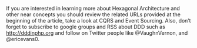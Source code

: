 If you are interested in learning more about Hexagonal Architecture and other near concepts you should review the related URLs provided at the beginning of the article, take a look at CQRS and Event Sourcing. Also, don’t forget to subscribe to google groups and RSS about DDD such as http://dddinphp.org and follow on Twitter people like @VaughnVernon, and @ericevans0.

